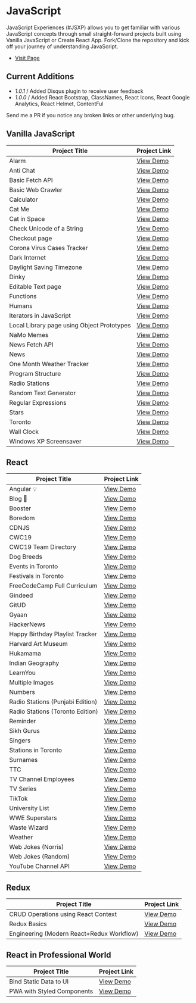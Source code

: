 # JavaScript

JavaScript Experiences (#JSXP) allows you to get familiar with various JavaScript concepts through small straight-forward projects built using Vanilla JavaScript or Create React App. Fork/Clone the repository and kick off your journey of understanding JavaScript.

- [Visit Page](https://jsxp.netlify.app)

## Current Additions

- _1.0.1_ / Added Disqus plugin to receive user feedback
- _1.0.0_ / Added React Bootstrap, ClassNames, React Icons, React Google Analytics, React Helmet, ContentFul

Send me a PR if you notice any broken links or other underlying bug.

## Vanilla JavaScript

| Project Title                              | Project Link                                                             |
| ------------------------------------------ | ------------------------------------------------------------------------ |
| Alarm                                      | [View Demo](https://tpkahlon.github.io/javascript/23)                    |
| Anti Chat                                  | [View Demo](https://tpkahlon.github.io/javascript/30)                    |
| Basic Fetch API                            | [View Demo](https://tpkahlon.github.io/javascript/basic-fetch-api)       |
| Basic Web Crawler                          | [View Demo](https://tpkahlon.github.io/javascript/16)                    |
| Calculator                                 | [View Demo](https://tpkahlon.github.io/javascript/calculator)            |
| Cat Me                                     | [View Demo](https://tpkahlon.github.io/javascript/cat-gallery)           |
| Cat in Space                               | [View Demo](https://tpkahlon.github.io/javascript/32)                    |
| Check Unicode of a String                  | [View Demo](https://tpkahlon.github.io/javascript/check-unicode)         |
| Checkout page                              | [View Demo](https://tpkahlon.github.io/javascript/17)                    |
| Corona Virus Cases Tracker                 | [View Demo](https://tpkahlon.github.io/javascript/29)                    |
| Dark Internet                              | [View Demo](https://tpkahlon.github.io/javascript/26)                    |
| Daylight Saving Timezone                   | [View Demo](https://tpkahlon.github.io/javascript/1)                     |
| Dinky                                      | [View Demo](https://tpkahlon.github.io/javascript/dinky)                 |
| Editable Text page                         | [View Demo](https://tpkahlon.github.io/javascript/18)                    |
| Functions                                  | [View Demo](https://tpkahlon.github.io/javascript/functions)             |
| Humans                                     | [View Demo](https://tpkahlon.github.io/javascript/27A)                   |
| Iterators in JavaScript                    | [View Demo](https://tpkahlon.github.io/javascript/24)                    |
| Local Library page using Object Prototypes | [View Demo](https://tpkahlon.github.io/javascript/19)                    |
| NaMo Memes                                 | [View Demo](https://tpkahlon.github.io/javascript/31)                    |
| News Fetch API                             | [View Demo](https://tpkahlon.github.io/javascript/news-fetch-api)        |
| News                                       | [View Demo](https://tpkahlon.github.io/javascript/21)                    |
| One Month Weather Tracker                  | [View Demo](https://tpkahlon.github.io/javascript/3)                     |
| Program Structure                          | [View Demo](https://tpkahlon.github.io/javascript/program-structure)     |
| Radio Stations                             | [View Demo](https://tpkahlon.github.io/javascript/radio-app)             |
| Random Text Generator                      | [View Demo](https://tpkahlon.github.io/javascript/random-text-generator) |
| Regular Expressions                        | [View Demo](https://tpkahlon.github.io/javascript/22)                    |
| Stars                                      | [View Demo](https://tpkahlon.github.io/javascript/stars)                 |
| Toronto                                    | [View Demo](https://tpkahlon.github.io/javascript/toronto)               |
| Wall Clock                                 | [View Demo](https://tpkahlon.github.io/javascript/25)                    |
| Windows XP Screensaver                     | [View Demo](https://tpkahlon.github.io/javascript/15)                    |

## React

| Project Title                    | Project Link                                        |
| -------------------------------- | --------------------------------------------------- |
| Angular 💡                       | [View Demo](https://crudinangularjs.netlify.app)    |
| Blog 👶                          | [View Demo](https://satrangi.netlify.app)           |
| Booster                          | [View Demo](https://boostmeup.netlify.app)          |
| Boredom                          | [View Demo](https://boredom.netlify.app)            |
| CDNJS                            | [View Demo](https://jscdn.netlify.app)              |
| CWC19                            | [View Demo](https://crudwithcwc19.netlify.app)      |
| CWC19 Team Directory             | [View Demo](https://cwctd.netlify.app)              |
| Dog Breeds                       | [View Demo](https://breedsofdogs.netlify.app)       |
| Events in Toronto                | [View Demo](https://eventsto.netlify.app)           |
| Festivals in Toronto             | [View Demo](https://festivalsto.netlify.app)        |
| FreeCodeCamp Full Curriculum     | [View Demo](https://fccfc.netlify.app)              |
| Gindeed                          | [View Demo](https://gindeed.netlify.app)            |
| GitUD                            | [View Demo](https://gitud.netlify.app)              |
| Gyaan                            | [View Demo](https://gyaan.netlify.app)              |
| HackerNews                       | [View Demo](https://top10hackernews.netlify.app)    |
| Happy Birthday Playlist Tracker  | [View Demo](https://hbdsongs.netlify.app)           |
| Harvard Art Museum               | [View Demo](https://harvard-art-museum.netlify.app) |
| Hukamama                         | [View Demo](https://hukamnama.netlify.app/)         |
| Indian Geography                 | [View Demo](https://indiangeography.netlify.app)    |
| LearnYou                         | [View Demo](https://learnyou.netlify.app)           |
| Multiple Images                  | [View Demo](https://multiple-images.netlify.app)    |
| Numbers                          | [View Demo](https://numbersapi.netlify.app)         |
| Radio Stations (Punjabi Edition) | [View Demo](https://japji.netlify.app)              |
| Radio Stations (Toronto Edition) | [View Demo](https://radioto.netlify.app)            |
| Reminder                         | [View Demo](https://myreminders.netlify.app)        |
| Sikh Gurus                       | [View Demo](https://sikhism.netlify.app)            |
| Singers                          | [View Demo](https://punjabitopten.netlify.app)      |
| Stations in Toronto              | [View Demo](https://stationsto.netlify.app)         |
| Surnames                         | [View Demo](https://surnames.netlify.app)           |
| TTC                              | [View Demo](https://ttcinc.netlify.app)             |
| TV Channel Employees             | [View Demo](https://crudwithemployees.netlify.app)  |
| TV Series                        | [View Demo](https://tvshowsapi.netlify.app/)        |
| TikTok                           | [View Demo](https://tiktoks.netlify.app)            |
| University List                  | [View Demo](https://universities.netlify.app)       |
| WWE Superstars                   | [View Demo](https://wwestars.netlify.app)           |
| Waste Wizard                     | [View Demo](https://wasteto.netlify.app)            |
| Weather                          | [View Demo](https://monthlyweather.netlify.app)     |
| Web Jokes (Norris)               | [View Demo](https://jokesbychucknorris.netlify.app) |
| Web Jokes (Random)               | [View Demo](https://morejokes.netlify.app)          |
| YouTube Channel API              | [View Demo](https://jaanmahal.netlify.app)          |

## Redux

| Project Title                             | Project Link                                             |
| ----------------------------------------- | -------------------------------------------------------- |
| CRUD Operations using React Context       | [View Demo](https://react-context-crud.netlify.app)      |
| Redux Basics                              | [View Demo](https://tpkahlon.github.io/javascript/redux) |
| Engineering (Modern React+Redux Workflow) | [View Demo](https://bmo-engineering.netlify.app)         |

## React in Professional World

| Project Title              | Project Link                                    |
| -------------------------- | ----------------------------------------------- |
| Bind Static Data to UI     | [View Demo](https://cars-list.netlify.app/)     |
| PWA with Styled Components | [View Demo](https://a-random-user.netlify.app/) |
